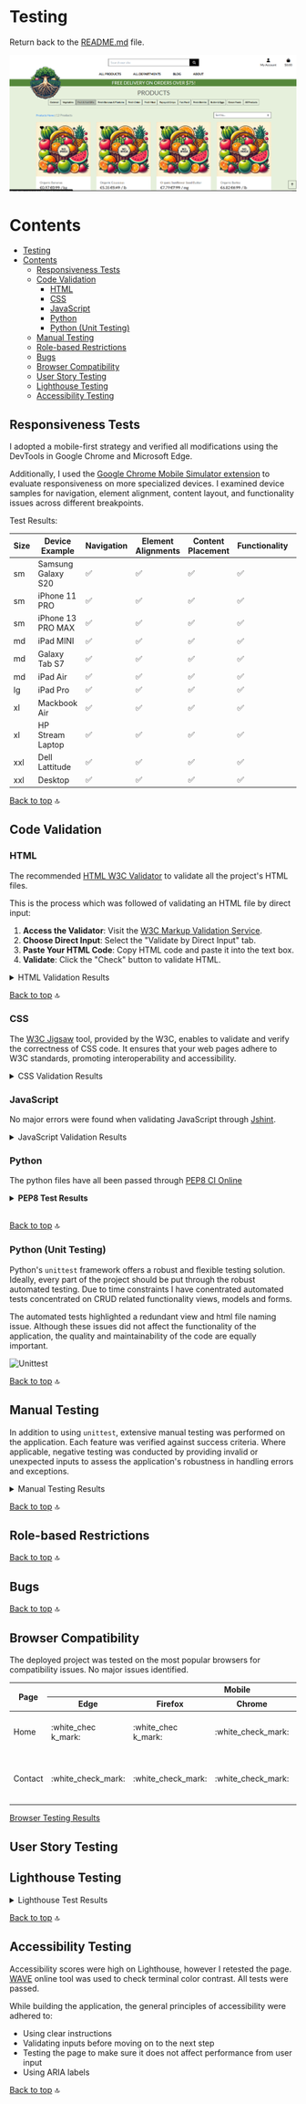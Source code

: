 # Testing

Return back to the [README.md](README.md) file.

![Main Image](docs/images/main.png)

# Contents

<!-- TOC -->

* [Testing](#testing)
* [Contents](#contents)
    * [Responsiveness Tests](#responsiveness-tests)
    * [Code Validation](#code-validation)
        * [HTML](#html)
        * [CSS](#css)
        * [JavaScript](#javascript)
        * [Python](#python)
        * [Python (Unit Testing)](#python-unit-testing)
    * [Manual Testing](#manual-testing)
    * [Role-based Restrictions](#role-based-restrictions)
    * [Bugs](#bugs)
    * [Browser Compatibility](#browser-compatibility)
    * [User Story Testing](#user-story-testing)
    * [Lighthouse Testing](#lighthouse-testing)
    * [Accessibility Testing](#accessibility-testing)

<!-- TOC -->

## Responsiveness Tests

I adopted a mobile-first strategy and verified all modifications using the DevTools in Google Chrome and Microsoft Edge.

Additionally, I used
the [Google Chrome Mobile Simulator extension](https://chromewebstore.google.com/detail/mobile-simulator-responsi/ckejmhbmlajgoklhgbapkiccekfoccmk)
to evaluate responsiveness on more specialized
devices. I examined device samples for navigation, element alignment, content layout, and functionality issues across
different breakpoints.

Test Results:

| Size | Device Example     | Navigation         | Element Alignments | Content Placement  | Functionality      | Notes |
|------|--------------------|--------------------|--------------------|--------------------|--------------------|-------|
| sm   | Samsung Galaxy S20 | :white_check_mark: | :white_check_mark: | :white_check_mark: | :white_check_mark: |       |
| sm   | iPhone 11 PRO      | :white_check_mark: | :white_check_mark: | :white_check_mark: | :white_check_mark: |       |
| sm   | iPhone 13 PRO MAX  | :white_check_mark: | :white_check_mark: | :white_check_mark: | :white_check_mark: |       |
| md   | iPad MINI          | :white_check_mark: | :white_check_mark: | :white_check_mark: | :white_check_mark: |       |
| md   | Galaxy Tab S7      | :white_check_mark: | :white_check_mark: | :white_check_mark: | :white_check_mark: |       |
| md   | iPad Air           | :white_check_mark: | :white_check_mark: | :white_check_mark: | :white_check_mark: |       |
| lg   | iPad Pro           | :white_check_mark: | :white_check_mark: | :white_check_mark: | :white_check_mark: |       |
| xl   | Mackbook Air       | :white_check_mark: | :white_check_mark: | :white_check_mark: | :white_check_mark: |       |
| xl   | HP Stream Laptop   | :white_check_mark: | :white_check_mark: | :white_check_mark: | :white_check_mark: |       |
| xxl  | Dell Lattitude     | :white_check_mark: | :white_check_mark: | :white_check_mark: | :white_check_mark: |       |
| xxl  | Desktop            | :white_check_mark: | :white_check_mark: | :white_check_mark: | :white_check_mark: |       |

[Back to top](#contents) :top:

## Code Validation

### HTML

The recommended [HTML W3C Validator](https://validator.w3.org) to validate all the project's HTML files.

This is the process which was followed of validating an HTML file by direct input:

1. **Access the Validator**: Visit the [W3C Markup Validation Service](https://validator.w3.org/).
2. **Choose Direct Input**: Select the "Validate by Direct Input" tab.
3. **Paste Your HTML Code**: Copy HTML code and paste it into the text box.
4. **Validate**: Click the "Check" button to validate HTML.

<details>

<summary>HTML Validation Results</summary>

| File Name                   | Pass               | Notes | View Result                                                    |
|-----------------------------|--------------------|-------|----------------------------------------------------------------|
| home page desktop           | :white_check_mark: |       | [Result](docs/test-img/home-page-desktop-html.png)             |
| home page mobile            | :x:                |       | [Result](docs/test-img/home-page-mobile-html.png)              |
| products page desktop       | :white_check_mark: |       | ![Result](/docs/test-img/product-page-desktop-html.png)        |
| products page mobile        | :white_check_mark: |       | ![Result](/docs/test-img/product-page-mobile-html.png)         |       
| blog page desktop           | :white_check_mark: |       | ![Result](/docs/test-img/blog-page-desktop-html.png)           |       
| blog page mobile            | :white_check_mark: |       | ![Result](/docs/test-img/blog-page-desktop-html.png)           |       
| contact page desktop        | :white_check_mark: |       | ![Result](/docs/test-img/contact-page-desktop-html.png)        |       
| contact page mobile         | :white_check_mark: |       | ![Result](/docs/test-img/contact-page-desktop-html.png)        |       
| privacy policy page desktop | :white_check_mark: |       | ![Result](/docs/test-img/privacy-policy-page-desktop-html.png) |       
| privacy policy page mobile  | :white_check_mark: |       | ![Result](/docs/test-img/privacy-policy-page-mobile-html.png)  |       
| return policy page desktop  | :white_check_mark: |       | ![Result](/docs/test-img/return-policy-page-desktop-html.png)  |
| return policy page mobile   | :white_check_mark: |       | ![Result](/docs/test-img/return-policy-page-mobile-html.png)   |       
| cart page desktop           | :white_check_mark: |       | ![Result](/docs/test-img/cart-page-desktop-html.png)           |       
| cart page mobile            | :white_check_mark: |       | ![Result](/docs/test-img/cart-page-mobile-html.png)            |       
| change-password.html        | :white_check_mark: |       | ![Result](/docs/test-img/change-password-htmlchecker.png)      |       
| profile.html                | :white_check_mark: |       | ![Result](/docs/test-img/profile-htmlchecker.png)              |       
| delete-modal.html           | :white_check_mark: |       | ![Result](/docs/test-img/profile-delete-htmlchecker.png)       |       
| product-detail.html         | :white_check_mark: |       | ![Result](/docs/test-img/product-details-htmlchecker.png)      |       |
| about.html                  | :white_check_mark: |       | ![Result](/docs/test-img/about-htmlchecker.png)                |       
| special-offers.html         | :white_check_mark: |       | ![Result](/docs/test-img/offers-htmlchecker.png)               |       
| signup.html                 | :white_check_mark: |       | ![Result](/docs/test-img/sign-up-htmlchecker.png)              |       
| login.html                  | :white_check_mark: |       | ![Result](/docs/test-img/login-htmlchecker.png)                |       
| logout.html                 | :white_check_mark: |       | ![Result](/docs/test-img/logout-htmlchecker.png)               |       
| cart.html                   | :white_check_mark: |       | ![Result](/docs/test-img/cart-htmlchecker.png)                 |       
| checkout-success.html       | :white_check_mark: |       | ![Result](/docs/test-img/success-htmlchecker.png)              |      
| checkout.html               | :white_check_mark: |       | ![Result](/docs/test-img/checkout-htmlchecker.png)             |       
| shipping-returns.html       | :white_check_mark: |       | ![Result](/docs/test-img/shipping-returns-htmlchecker.png)     |       
| privacy-policy.html         | :white_check_mark: |       | ![Result](/docs/test-img/privacy-policy-htmlchecker.png)       |       
| terms-of-service.html       | :white_check_mark: |       | ![Result](/docs/test-img/terms-htmlchecker.png)                |       

</details>

[Back to top](#contents) :top:

### CSS

The [W3C Jigsaw](https://jigsaw.w3.org/css-validator/) tool, provided by the W3C, enables to validate and verify the
correctness of CSS code. It ensures that your web pages adhere to W3C standards, promoting interoperability and
accessibility.

<details>

<summary>CSS Validation Results</summary>

</details>

### JavaScript

No major errors were found when validating JavaScript through [Jshint](https://jshint.com/).


<details>

<summary>JavaScript Validation Results</summary>

</details>

### Python

The python files have all been passed through [PEP8 CI Online](https://pep8ci.herokuapp.com/)

<details><summary><b>PEP8 Test Results</b></summary>

| App Name  | File Name          | Pass               | Notes                                                      | View Result                                                                                               |
|-----------|--------------------|--------------------|------------------------------------------------------------|-----------------------------------------------------------------------------------------------------------|
| about     | views.py           | :white_check_mark: | The string is longer than 79 characters. Unable to reduce. | <details><summary>Screenshot</summary>![Result](/docs/test-img/about-views-py.png)</details>              |
| about     | urls.py            | :white_check_mark: |                                                            | <details><summary>Screenshot</summary>![Result](/docs/test-img/about-urls-py.png)</details>               |
| about     | models.py          | :white_check_mark: |                                                            | <details><summary>Screenshot</summary>![Result](/docs/test-img/about-models-py.png)</details>             |
| about     | forms.py           | :white_check_mark: |                                                            | <details><summary>Screenshot</summary>![Result](/docs/test-img/about-forms-py.png)</details>              |
| about     | admin.py           | :white_check_mark: |                                                            | <details><summary>Screenshot</summary>![Result](/docs/test-img/about-admin-py.png)</details>              |
| about     | test_views.py      | :white_check_mark: |                                                            | <details><summary>Screenshot</summary>![Result](/docs/test-img/about-test-viewers-py.png)</details>       |
| about     | test_forms.py      | :white_check_mark: |                                                            | <details><summary>Screenshot</summary>![Result](/docs/test-img/about-test-forms-py.png)</details>         |
| app       | settings.py        | :white_check_mark: |                                                            | <details><summary>Screenshot</summary>![Result](/docs/test-img/settings-py.png)</details>                 |
| app       | urls.py            | :white_check_mark: |                                                            | <details><summary>Screenshot</summary>![Result](/docs/test-img/testing-urls-py-main-app.png)</details>    |
| app       | views.py           | :white_check_mark: |                                                            | <details><summary>Screenshot</summary>![Result](/docs/test-img/views-py-main-app.png)</details>           |
| blog      | views.py           | :white_check_mark: |                                                            | <details><summary>Screenshot</summary>![Result](/docs/test-img/blog-views-py.png)</details>               |
| blog      | urls.py            | :white_check_mark: |                                                            | <details><summary>Screenshot</summary>![Result](/docs/test-img/blog-urls-py.png)</details>                |
| blog      | models.py          | :white_check_mark: |                                                            | <details><summary>Screenshot</summary>![Result](/docs/test-img/blog-models-py.png)</details>              |
| blog      | forms.py           | :white_check_mark: |                                                            | <details><summary>Screenshot</summary>![Result](/docs/test-img/blog-forms-py.png)</details>               |
| blog      | admin.py           | :white_check_mark: |                                                            | <details><summary>Screenshot</summary>![Result](/docs/test-img/blog-admin-py.png)</details>               |
| blog      | test_views.py      | :white_check_mark: |                                                            | <details><summary>Screenshot</summary>![Result](/docs/test-img/blog-test-views-py.png)</details>          |
| blog      | test_models.py     | :white_check_mark: |                                                            | <details><summary>Screenshot</summary>![Result](/docs/test-img/blog-test-models-py.png)</details>         |
| cart      | views.py           | :white_check_mark: |                                                            | <details><summary>Screenshot</summary>![Result](/docs/test-img/cart-views-py.png)</details>               |
| cart      | urls.py            | :white_check_mark: |                                                            | <details><summary>Screenshot</summary>![Result](/docs/test-img/cart-urls-py.png)</details>                |
| cart      | contexts.py        | :white_check_mark: |                                                            | <details><summary>Screenshot</summary>![Result](/docs/test-img/cart-context-py.png)</details>             |
| cart      | test_context.py    | :white_check_mark: |                                                            | <details><summary>Screenshot</summary>![Result](/docs/test-img/cart-test-contest-py.png)</details>        |
| checkout  | webhooks.py        | :white_check_mark: |                                                            | <details><summary>Screenshot</summary>![Result](/docs/test-img/checkout-webhooks-py.png)</details>        |
| checkout  | webhook_handler.py | :white_check_mark: |                                                            | <details><summary>Screenshot</summary>![Result](/docs/test-img/checkout-webhook-handler-py.png)</details> |
| checkout  | views.py           | :white_check_mark: |                                                            | <details><summary>Screenshot</summary>![Result](/docs/test-img/checkaout-views.png)</details>             |
| checkout  | urls.py            | :white_check_mark: |                                                            | <details><summary>Screenshot</summary>![Result](/docs/test-img/checkout-urls-py.png)</details>            |
| checkout  | signals.py         | :white_check_mark: |                                                            | <details><summary>Screenshot</summary>![Result](/docs/test-img/checkout-signals-py.png)</details>         |
| checkout  | models.py          | :white_check_mark: |                                                            | <details><summary>Screenshot</summary>![Result](/docs/test-img/checkout-models-py.png)</details>          |
| checkout  | forms.py           | :white_check_mark: |                                                            | <details><summary>Screenshot</summary>![Result](/docs/test-img/checkout-forms-py.png)</details>           |
| checkout  | admin.py           | :white_check_mark: |                                                            | <details><summary>Screenshot</summary>![Result](/docs/test-img/checkout-admin-py.png)</details>           |
| checkout  | test_models.py     | :white_check_mark: |                                                            | <details><summary>Screenshot</summary>![Result](/docs/test-img/checkout-test-models-py.png)</details>     |
| checkout  | test_forms.py      | :white_check_mark: |                                                            | <details><summary>Screenshot</summary>![Result](/docs/test-img/checkout-test-forms-py.png)</details>      |
| favorites | views.py           | :white_check_mark: |                                                            | <details><summary>Screenshot</summary>![Result](/docs/test-img/favorites-views-py.png)</details>          |
| favorites | urls.py            | :white_check_mark: |                                                            | <details><summary>Screenshot</summary>![Result](/docs/test-img/favorites-urls-py.png)</details>           |
| favorites | models.py          | :white_check_mark: |                                                            | <details><summary>Screenshot</summary>![Result](/docs/test-img/favorites-models-py.png)</details>         |
| favorites | admin.py           | :white_check_mark: |                                                            | <details><summary>Screenshot</summary>![Result](/docs/test-img/favorites-admin-py.png)</details>          |
| favorites | test_models.py     | :white_check_mark: |                                                            | <details><summary>Screenshot</summary>![Result](/docs/test-img/favorites-test-models-py.png)</details>    |
| home      | views.py           | :white_check_mark: |                                                            | <details><summary>Screenshot</summary>![Result](/docs/test-img/home-views-py.png)</details>               |
| home      | urls.py            | :white_check_mark: |                                                            | <details><summary>Screenshot</summary>![Result](/docs/test-img/home-urls-py.png)</details>                |
| products  | widgets.py         | :white_check_mark: |                                                            | <details><summary>Screenshot</summary>![Result](/docs/test-img/products-widgets-py.png)</details>         |
| products  | views.py           | :white_check_mark: |                                                            | <details><summary>Screenshot</summary>![Result](/docs/test-img/products-views-py.png)</details>           |
| products  | urls.py            | :white_check_mark: |                                                            | <details><summary>Screenshot</summary>![Result](/docs/test-img/products-urls-py.png)</details>            |
| products  | models.py          | :white_check_mark: |                                                            | <details><summary>Screenshot</summary>![Result](/docs/test-img/products-models-py.png)</details>          |
| products  | forms.py           | :white_check_mark: |                                                            | <details><summary>Screenshot</summary>![Result](/docs/test-img/products-forms-py.png)</details>           |
| products  | admin.py           | :white_check_mark: |                                                            | <details><summary>Screenshot</summary>![Result](/docs/test-img/products-admin-py.png)</details>           |
| products  | test_views.py      | :white_check_mark: |                                                            | <details><summary>Screenshot</summary>![Result](/docs/test-img/products-test-views-py.png)</details>      |
| products  | test_models.py     | :white_check_mark: |                                                            | <details><summary>Screenshot</summary>![Result](/docs/test-img/productstest-models-py.png)</details>      |
| products  | test_forms.py      | :white_check_mark: |                                                            | <details><summary>Screenshot</summary>![Result](/docs/test-img/products-test-forms-py.png)</details>      |
| profiles  | views.py           | :white_check_mark: |                                                            | <details><summary>Screenshot</summary>![Result](/docs/test-img/profiles-views-py.png)</details>           |
| profiles  | urls.py            | :white_check_mark: |                                                            | <details><summary>Screenshot</summary>![Result](/docs/test-img/profiles-urls-py.png)</details>            |
| profiles  | models.py          | :white_check_mark: |                                                            | <details><summary>Screenshot</summary>![Result](/docs/test-img/profiles-models-py.png)</details>          |
| profiles  | forms.py           | :white_check_mark: |                                                            | <details><summary>Screenshot</summary>![Result](/docs/test-img/profiles-forms-py.png)</details>           |
| profiles  | test_forms.py      | :white_check_mark: |                                                            | <details><summary>Screenshot</summary>![Result](/docs/test-img/profiles-test-forms.png)</details>         |
| main      | custom_storages.py | :white_check_mark: |                                                            | <details><summary>Screenshot</summary>![Result](/docs/test-img/main-custom-storages.png)</details>        |

</details><br/>

[Back to top](#contents) :top:

### Python (Unit Testing)

Python's `unittest` framework offers a robust and flexible testing solution.
Ideally, every part of the project should be put through the robust automated testing. Due to time constraints I have
conentrated automated tests concentrated on CRUD related functionality views, models and forms.

The automated tests highlighted a redundant view and html file naming issue. Although these issues did not affect the
functionality of the application, the quality and maintainability of the code are equally important.

![Unittest]()

[Back to top](#contents) :top:

## Manual Testing

In addition to using `unittest`, extensive manual testing was performed on the application. Each feature was verified
against success criteria. Where applicable, negative testing was conducted by providing invalid or unexpected inputs to
assess the application's robustness in handling errors and exceptions.

<details>
<summary>Manual Testing Results</summary>

</details>

[Back to top](#contents) :top:

## Role-based Restrictions

[Back to top](#contents) :top:

## Bugs

[Back to top](#contents) :top:

## Browser Compatibility

The deployed project was tested on the most popular browsers for compatibility issues.
No major issues identified.

<table>
    <thead>    
        <tr> 
            <th rowspan="2">Page</th> 
            <th colspan="5">Mobile</th> 
            <th colspan="5">Tablet</th> 
            <th colspan="5">Desktop</th> 
            <th rowspan="2">Note</th> 
        </tr>
        <tr> 
            <th>Edge</th>
            <th>Firefox</th>
            <th>Chrome</th>
            <th>Opera</th>
            <th>Safari</th>
            <th>Edge</th>
            <th>Firefox</th>
            <th>Chrome</th>
            <th>Opera</th>
            <th>Safari</th>
            <th>Edge</th>
            <th>Firefox</th>
            <th>Chrome</th>
            <th>Opera</th>
            <th>Safari</th>
        </tr>
    </thead>
    <tbody>    
        <tr>
            <td>Home</td>
            <td>:white_chec k_mark:</td> 
            <td>:white_chec k_mark:</td> 
            <td>:white_check_mark:</td> 
            <td>:white_check_mark:</td> 
            <td>:✗:</td> 
            <td>:white_chec k_mark:</td> 
            <td>:white_chec k_mark:</td> 
            <td>:white_check_mark:</td> 
            <td>:white_check_mark:</td> 
            <td>:✗:</td>
            <td>:white_chec k_mark:</td> 
            <td>:white_chec k_mark:</td> 
            <td>:white_check_mark:</td> 
            <td>:white_check_mark:</td> 
            <td>:✗:</td> 
            <td>Test issue on Safari</td>
        </tr>
        <tr>
            <td>Contact</td >
            <td>:white_check_mark:</td> 
            <td>:white_check_mark:</td> 
            <td>:white_check_mark:</td> 
            <td>:✗:</td> 
            <td>:white_chec k_mark:</td> 
            <td>:white_chec k_mark:</td> 
            <td>:white_chec k_mark:</td> 
            <td>:white_chec k_mark:</td> 
            <td>:white_chec k_mark:</td> 
            <td>:white_chec k_mark:</td>
            <td> :white_check_mark:</td> 
            <td>:white_check_mark:</td> 
            <td>:✗:</td> 
             <td>:white_chec k_mark:</td> 
            <td>:white_check_mark:</td> 
            <td>Issue on Opera in Tablet</td>
        </tr>
    </tbody>
</table>

[Browser Testing Results]()

## User Story Testing

## Lighthouse Testing

<details>

<summary>Lighthouse Test Results</summary>

</details>

[Back to top](#contents) :top:

## Accessibility Testing

Accessibility scores were high on Lighthouse, however I retested the page.
[WAVE](https://wave.webaim.org/) online tool was used to check terminal color contrast. All tests were passed.

While building the application, the general principles of accessibility were adhered to:

- Using clear instructions
- Validating inputs before moving on to the next step
- Testing the page to make sure it does not affect performance from user input
- Using ARIA labels

[Back to top](#contents) :top:
